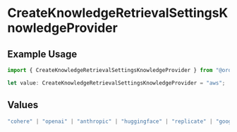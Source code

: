 # CreateKnowledgeRetrievalSettingsKnowledgeProvider

## Example Usage

```typescript
import { CreateKnowledgeRetrievalSettingsKnowledgeProvider } from "@orq-ai/node/models/operations";

let value: CreateKnowledgeRetrievalSettingsKnowledgeProvider = "aws";
```

## Values

```typescript
"cohere" | "openai" | "anthropic" | "huggingface" | "replicate" | "google" | "google-ai" | "azure" | "aws" | "anyscale" | "perplexity" | "groq" | "fal" | "leonardoai" | "nvidia" | "jina" | "togetherai" | "elevenlabs"
```